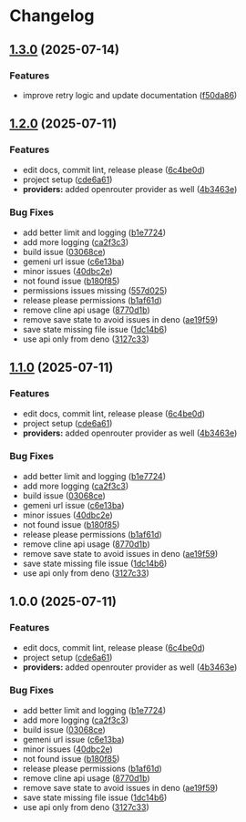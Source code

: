 # Changelog

## [1.3.0](https://github.com/satusdev/gemeni-key-rotator/compare/v1.2.0...v1.3.0) (2025-07-14)


### Features

* improve retry logic and update documentation ([f50da86](https://github.com/satusdev/gemeni-key-rotator/commit/f50da869b77bb4f8549b791ede8e2e5fe0920e4e))

## [1.2.0](https://github.com/nadbad/cline-key-rotator/compare/v1.1.0...v1.2.0) (2025-07-11)


### Features

* edit docs, commit lint, release please ([6c4be0d](https://github.com/nadbad/cline-key-rotator/commit/6c4be0d48c23dbd90156ceeb397b1565234cbc9e))
* project setup ([cde6a61](https://github.com/nadbad/cline-key-rotator/commit/cde6a61d964156578f5e8cc13d22f14c7b33ca97))
* **providers:** added openrouter provider as well ([4b3463e](https://github.com/nadbad/cline-key-rotator/commit/4b3463e08a87ceb0ffba5b0d23b9ea635eb275c8))


### Bug Fixes

* add better limit and logging ([b1e7724](https://github.com/nadbad/cline-key-rotator/commit/b1e7724639d2ebe7083fb87acef42e790fccd086))
* add more logging ([ca2f3c3](https://github.com/nadbad/cline-key-rotator/commit/ca2f3c350cbf3ae30320ab7d05584662393a9a14))
* build issue ([03068ce](https://github.com/nadbad/cline-key-rotator/commit/03068ce155cd6c84f406d66638e88328afbb1b30))
* gemeni url issue ([c6e13ba](https://github.com/nadbad/cline-key-rotator/commit/c6e13baadea4ddff36ed67692fcaba4d178398cb))
* minor issues ([40dbc2e](https://github.com/nadbad/cline-key-rotator/commit/40dbc2eddfed34d37a0144afe00d9ac4265dde0b))
* not found issue ([b180f85](https://github.com/nadbad/cline-key-rotator/commit/b180f85219949cb08a200f7b42d4fad56fb3f2ad))
* permissions issues missing ([557d025](https://github.com/nadbad/cline-key-rotator/commit/557d025654101b7f68c14bc6984e0eb1429719a0))
* release please permissions ([b1af61d](https://github.com/nadbad/cline-key-rotator/commit/b1af61da802dda33b92f5d8575d5011ba388649f))
* remove cline api usage ([8770d1b](https://github.com/nadbad/cline-key-rotator/commit/8770d1b141a9dbfbbf95568495673075144278fd))
* remove save state to avoid issues in deno ([ae19f59](https://github.com/nadbad/cline-key-rotator/commit/ae19f5991a36c1e5a77b19c71653648c9aee5337))
* save state missing file issue ([1dc14b6](https://github.com/nadbad/cline-key-rotator/commit/1dc14b6a7e676d32bf80a97f8335dab1faf2bfed))
* use api only from deno ([3127c33](https://github.com/nadbad/cline-key-rotator/commit/3127c332405d43d3b5d1ab22e02ac52628db692b))

## [1.1.0](https://github.com/nadbad/cline-key-rotator/compare/v1.0.0...v1.1.0) (2025-07-11)


### Features

* edit docs, commit lint, release please ([6c4be0d](https://github.com/nadbad/cline-key-rotator/commit/6c4be0d48c23dbd90156ceeb397b1565234cbc9e))
* project setup ([cde6a61](https://github.com/nadbad/cline-key-rotator/commit/cde6a61d964156578f5e8cc13d22f14c7b33ca97))
* **providers:** added openrouter provider as well ([4b3463e](https://github.com/nadbad/cline-key-rotator/commit/4b3463e08a87ceb0ffba5b0d23b9ea635eb275c8))


### Bug Fixes

* add better limit and logging ([b1e7724](https://github.com/nadbad/cline-key-rotator/commit/b1e7724639d2ebe7083fb87acef42e790fccd086))
* add more logging ([ca2f3c3](https://github.com/nadbad/cline-key-rotator/commit/ca2f3c350cbf3ae30320ab7d05584662393a9a14))
* build issue ([03068ce](https://github.com/nadbad/cline-key-rotator/commit/03068ce155cd6c84f406d66638e88328afbb1b30))
* gemeni url issue ([c6e13ba](https://github.com/nadbad/cline-key-rotator/commit/c6e13baadea4ddff36ed67692fcaba4d178398cb))
* minor issues ([40dbc2e](https://github.com/nadbad/cline-key-rotator/commit/40dbc2eddfed34d37a0144afe00d9ac4265dde0b))
* not found issue ([b180f85](https://github.com/nadbad/cline-key-rotator/commit/b180f85219949cb08a200f7b42d4fad56fb3f2ad))
* release please permissions ([b1af61d](https://github.com/nadbad/cline-key-rotator/commit/b1af61da802dda33b92f5d8575d5011ba388649f))
* remove cline api usage ([8770d1b](https://github.com/nadbad/cline-key-rotator/commit/8770d1b141a9dbfbbf95568495673075144278fd))
* remove save state to avoid issues in deno ([ae19f59](https://github.com/nadbad/cline-key-rotator/commit/ae19f5991a36c1e5a77b19c71653648c9aee5337))
* save state missing file issue ([1dc14b6](https://github.com/nadbad/cline-key-rotator/commit/1dc14b6a7e676d32bf80a97f8335dab1faf2bfed))
* use api only from deno ([3127c33](https://github.com/nadbad/cline-key-rotator/commit/3127c332405d43d3b5d1ab22e02ac52628db692b))

## 1.0.0 (2025-07-11)


### Features

* edit docs, commit lint, release please ([6c4be0d](https://github.com/nadbad/cline-key-rotator/commit/6c4be0d48c23dbd90156ceeb397b1565234cbc9e))
* project setup ([cde6a61](https://github.com/nadbad/cline-key-rotator/commit/cde6a61d964156578f5e8cc13d22f14c7b33ca97))
* **providers:** added openrouter provider as well ([4b3463e](https://github.com/nadbad/cline-key-rotator/commit/4b3463e08a87ceb0ffba5b0d23b9ea635eb275c8))


### Bug Fixes

* add better limit and logging ([b1e7724](https://github.com/nadbad/cline-key-rotator/commit/b1e7724639d2ebe7083fb87acef42e790fccd086))
* add more logging ([ca2f3c3](https://github.com/nadbad/cline-key-rotator/commit/ca2f3c350cbf3ae30320ab7d05584662393a9a14))
* build issue ([03068ce](https://github.com/nadbad/cline-key-rotator/commit/03068ce155cd6c84f406d66638e88328afbb1b30))
* gemeni url issue ([c6e13ba](https://github.com/nadbad/cline-key-rotator/commit/c6e13baadea4ddff36ed67692fcaba4d178398cb))
* minor issues ([40dbc2e](https://github.com/nadbad/cline-key-rotator/commit/40dbc2eddfed34d37a0144afe00d9ac4265dde0b))
* not found issue ([b180f85](https://github.com/nadbad/cline-key-rotator/commit/b180f85219949cb08a200f7b42d4fad56fb3f2ad))
* release please permissions ([b1af61d](https://github.com/nadbad/cline-key-rotator/commit/b1af61da802dda33b92f5d8575d5011ba388649f))
* remove cline api usage ([8770d1b](https://github.com/nadbad/cline-key-rotator/commit/8770d1b141a9dbfbbf95568495673075144278fd))
* remove save state to avoid issues in deno ([ae19f59](https://github.com/nadbad/cline-key-rotator/commit/ae19f5991a36c1e5a77b19c71653648c9aee5337))
* save state missing file issue ([1dc14b6](https://github.com/nadbad/cline-key-rotator/commit/1dc14b6a7e676d32bf80a97f8335dab1faf2bfed))
* use api only from deno ([3127c33](https://github.com/nadbad/cline-key-rotator/commit/3127c332405d43d3b5d1ab22e02ac52628db692b))
